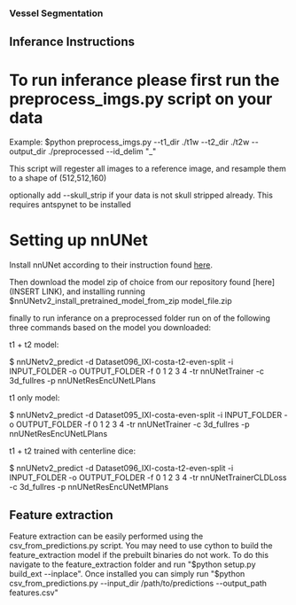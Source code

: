 ### Vessel Segmentation

## Inferance Instructions

# To run inferance please first run the preprocess_imgs.py script on your data

Example: $python preprocess_imgs.py --t1_dir ./t1w --t2_dir ./t2w --output_dir ./preprocessed --id_delim "_"

This script will regester all images to a reference image, and resample them to a shape of (512,512,160)

optionally add --skull_strip if your data is not skull stripped already. This requires antspynet to be installed

# Setting up nnUNet

Install nnUNet according to their instruction found [here](https://github.com/MIC-DKFZ/nnUNet/blob/master/documentation/installation_instructions.md).

Then download the model zip of choice from our repository found [here](INSERT LINK), and installing running $nnUNetv2_install_pretrained_model_from_zip model_file.zip

finally to run inferance on a preprocessed folder run on of the following three commands based on the model you downloaded:

t1 + t2 model:

$ nnUNetv2_predict -d Dataset096_IXI-costa-t2-even-split -i INPUT_FOLDER -o OUTPUT_FOLDER -f  0 1 2 3 4 -tr nnUNetTrainer -c 3d_fullres -p nnUNetResEncUNetLPlans

t1 only model:

$ nnUNetv2_predict -d Dataset095_IXI-costa-even-split -i INPUT_FOLDER -o OUTPUT_FOLDER -f  0 1 2 3 4 -tr nnUNetTrainer -c 3d_fullres -p nnUNetResEncUNetLPlans

t1 + t2 trained with centerline dice:

$ nnUNetv2_predict -d Dataset096_IXI-costa-t2-even-split -i INPUT_FOLDER -o OUTPUT_FOLDER -f  0 1 2 3 4 -tr nnUNetTrainerCLDLoss -c 3d_fullres -p nnUNetResEncUNetMPlans

## Feature extraction

Feature extraction can be easily performed using the csv_from_predictions.py script. You may need to use cython to build the feature_extraction model if the prebuilt binaries do not work.
To do this navigate to the feature_extraction folder and run "$python setup.py build_ext --inplace". Once installed you can simply run "$python csv_from_predictions.py --input_dir /path/to/predictions --output_path features.csv"

